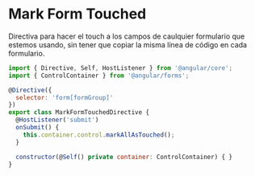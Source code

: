 # Mark Form Touched

Directiva para hacer el touch a los campos de caulquier formulario que estemos usando, sin tener que copiar la misma línea de código en cada formulario.

```js
import { Directive, Self, HostListener } from '@angular/core';
import { ControlContainer } from '@angular/forms';

@Directive({
  selector: 'form[formGroup]'
})
export class MarkFormTouchedDirective {
  @HostListener('submit')
  onSubmit() {
    this.container.control.markAllAsTouched();
  }

  constructor(@Self() private container: ControlContainer) { }
}
```